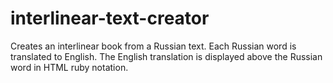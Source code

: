 # interlinear-text-creator
Creates an interlinear book from a Russian text. Each Russian word is translated to English. The English translation is displayed above the Russian word in HTML ruby notation. 
